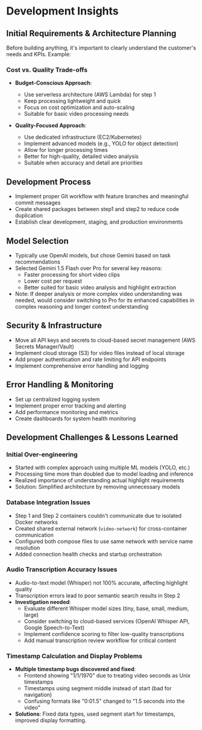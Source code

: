 # Development Insights

## Initial Requirements & Architecture Planning
Before building anything, it's important to clearly understand the customer's needs and KPIs.
Example:

### Cost vs. Quality Trade-offs
- **Budget-Conscious Approach**: 
  - Use serverless architecture (AWS Lambda) for step 1
  - Keep processing lightweight and quick
  - Focus on cost optimization and auto-scaling
  - Suitable for basic video processing needs

- **Quality-Focused Approach**:
  - Use dedicated infrastructure (EC2/Kubernetes)
  - Implement advanced models (e.g., YOLO for object detection)
  - Allow for longer processing times
  - Better for high-quality, detailed video analysis
  - Suitable when accuracy and detail are priorities

## Development Process
- Implement proper Git workflow with feature branches and meaningful commit messages
- Create shared packages between step1 and step2 to reduce code duplication
- Establish clear development, staging, and production environments

## Model Selection
- Typically use OpenAI models, but chose Gemini based on task recommendations
- Selected Gemini 1.5 Flash over Pro for several key reasons:
  - Faster processing for short video clips
  - Lower cost per request
  - Better suited for basic video analysis and highlight extraction
- Note: If deeper analysis or more complex video understanding was needed, would consider switching to Pro for its enhanced capabilities in complex reasoning and longer context understanding

## Security & Infrastructure
- Move all API keys and secrets to cloud-based secret management (AWS Secrets Manager/Vault)
- Implement cloud storage (S3) for video files instead of local storage
- Add proper authentication and rate limiting for API endpoints
- Implement comprehensive error handling and logging

## Error Handling & Monitoring
- Set up centralized logging system
- Implement proper error tracking and alerting
- Add performance monitoring and metrics
- Create dashboards for system health monitoring

## Development Challenges & Lessons Learned

### Initial Over-engineering
- Started with complex approach using multiple ML models (YOLO, etc.)
- Processing time more than doubled due to model loading and inference
- Realized importance of understanding actual highlight requirements
- Solution: Simplified architecture by removing unnecessary models

### Database Integration Issues
- Step 1 and Step 2 containers couldn't communicate due to isolated Docker networks
- Created shared external network (`video-network`) for cross-container communication
- Configured both compose files to use same network with service name resolution
- Added connection health checks and startup orchestration

### Audio Transcription Accuracy Issues
- Audio-to-text model (Whisper) not 100% accurate, affecting highlight quality
- Transcription errors lead to poor semantic search results in Step 2
- **Investigation needed**:
  - Evaluate different Whisper model sizes (tiny, base, small, medium, large)
  - Consider switching to cloud-based services (OpenAI Whisper API, Google Speech-to-Text)
  - Implement confidence scoring to filter low-quality transcriptions
  - Add manual transcription review workflow for critical content

### Timestamp Calculation and Display Problems
- **Multiple timestamp bugs discovered and fixed**:
  - Frontend showing "1/1/1970" due to treating video seconds as Unix timestamps
  - Timestamps using segment middle instead of start (bad for navigation)
  - Confusing formats like "0:01.5" changed to "1.5 seconds into the video"
- **Solutions**: Fixed data types, used segment start for timestamps, improved display formatting.


